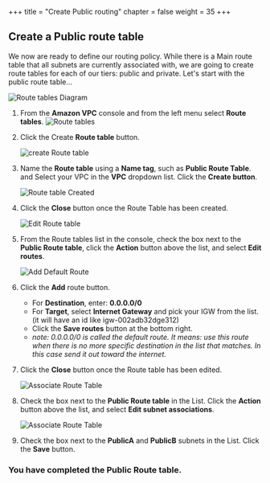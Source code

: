 +++
title = "Create Public routing"
chapter = false
weight = 35
+++

## Create a Public route table

We now are ready to define our routing policy. While there is a Main route table that all subnets are currently associated with, we are going to create route tables for each of our tiers: public and private. Let's start with the public route table...

![Route tables Diagram](/images/routetables-diagram.png)
1. From the **Amazon VPC** console and from the left menu select **Route tables**.
    ![Route tables](/images/routetables-list.png)

1. Click the Create **Route table** button.

    ![create Route table](/images/routetable-create.png)

1. Name the **Route table** using a **Name tag**, such as **Public Route Table**. and Select your VPC in the **VPC** dropdown list. Click the **Create button**.

    ![Route table Created](/images/routetable-created.png)
1. Click the **Close** button once the Route Table has been created. 

    ![Edit Route table](/images/routetables-editroutespublic.png)
1. From the Route tables list in the console, check the box next to the **Public Route table**, click the **Action** button above the list, and select **Edit routes**.

    ![Add Default Route](/images/routetables-defaultroutepubic.png)
1. Click the **Add** route button.
    - For **Destination**, enter: **0.0.0.0/0**
    - For **Target**, select **Internet Gateway** and pick your IGW from the list. (it will have an id like igw-002adb32dge312)
    - Click the **Save routes** button at the bottom right.
    + _note: 0.0.0.0/0 is called the default route. It means: use this route when there is no more specific destination in the list that matches. In this case send it out toward the internet._

1. Click the **Close** button once the Route table has been edited.

    ![Associate Route Table](/images/routetables-associatepubliclist.png)
1. Check the box next to the **Public Route table** in the List.
Click the **Action** button above the list, and select **Edit subnet associations**.

    ![Associate Route Table](/images/routetables-associatepublicsubnets.png)
1. Check the box next to the **PublicA** and **PublicB** subnets in the List. Click the **Save** button.


### You have completed the Public Route table. ###


